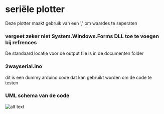 # seri&euml;le plotter
Deze plotter maakt gebruik van een ',' om waardes te seperaten

### vergeet zeker niet System.Windows.Forms DLL toe te voegen bij refrences

De standaard locatie voor de output file is in de documenten folder

### 2wayserial.ino 
dit is een dummy arduino code dat kan gebruikt worden om de code te testen

### UML schema van de code
![alt text](https://github.com/LucaRamboer/WPFCharting/blob/master/UML%20schema.png?raw=true)